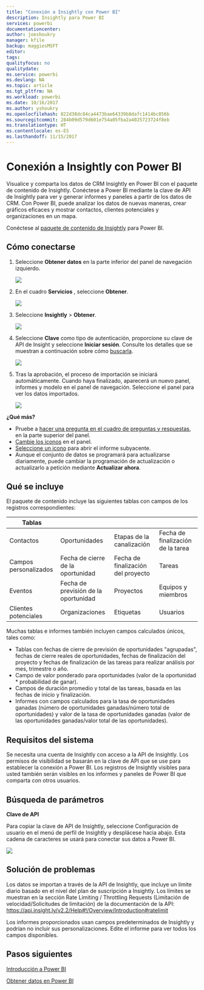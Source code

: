 ```yaml
---
title: "Conexión a Insightly con Power BI"
description: Insightly para Power BI
services: powerbi
documentationcenter: 
author: joeshoukry
manager: kfile
backup: maggiesMSFT
editor: 
tags: 
qualityfocus: no
qualitydate: 
ms.service: powerbi
ms.devlang: NA
ms.topic: article
ms.tgt_pltfrm: NA
ms.workload: powerbi
ms.date: 10/16/2017
ms.author: yshoukry
ms.openlocfilehash: 822d38dc84ca4473bae64339b8dafc1414bc856b
ms.sourcegitcommit: 284b09d579d601e754a05fba2a4025723724f8eb
ms.translationtype: HT
ms.contentlocale: es-ES
ms.lasthandoff: 11/15/2017
---
```

# <a name="connect-to-insightly-with-power-bi"></a>Conexión a Insightly con Power BI
Visualice y comparta los datos de CRM Insightly en Power BI con el paquete de contenido de Insightly. Conéctese a Power BI mediante la clave de API de Insightly para ver y generar informes y paneles a partir de los datos de CRM. Con Power BI, puede analizar los datos de nuevas maneras, crear gráficos eficaces y mostrar contactos, clientes potenciales y organizaciones en un mapa.

Conéctese al [paquete de contenido de Insightly](https://app.powerbi.com/getdata/services/insightly) para Power BI.

## <a name="how-to-connect"></a>Cómo conectarse
1. Seleccione **Obtener datos** en la parte inferior del panel de navegación izquierdo.
   
   ![](media/service-connect-to-insightly/getdata.png)
2. En el cuadro **Servicios** , seleccione **Obtener**.
   
   ![](media/service-connect-to-insightly/services.png)
3. Seleccione **Insightly** \>  **Obtener**.
   
   ![](media/service-connect-to-insightly/insightly.png)
4. Seleccione **Clave** como tipo de autenticación, proporcione su clave de API de Insight y seleccione **Iniciar sesión**. Consulte los detalles que se muestran a continuación sobre cómo [buscarla](#FindingParams).
   
   ![](media/service-connect-to-insightly/creds.png)
5. Tras la aprobación, el proceso de importación se iniciará automáticamente. Cuando haya finalizado, aparecerá un nuevo panel, informes y modelo en el panel de navegación. Seleccione el panel para ver los datos importados.
   
     ![](media/service-connect-to-insightly/dashboard.png)

**¿Qué más?**

* Pruebe a [hacer una pregunta en el cuadro de preguntas y respuestas](service-q-and-a.md), en la parte superior del panel.
* [Cambie los iconos](service-dashboard-edit-tile.md) en el panel.
* [Seleccione un icono](service-dashboard-tiles.md) para abrir el informe subyacente.
* Aunque el conjunto de datos se programará para actualizarse diariamente, puede cambiar la programación de actualización o actualizarlo a petición mediante **Actualizar ahora**.

## <a name="whats-included"></a>Qué se incluye
El paquete de contenido incluye las siguientes tablas con campos de los registros correspondientes:

| Tablas |  |  |  |
| --- | --- | --- | --- |
| Contactos |Oportunidades |Etapas de la canalización |Fecha de finalización de la tarea |
| Campos personalizados |Fecha de cierre de la oportunidad |Fecha de finalización del proyecto |Tareas |
| Eventos |Fecha de previsión de la oportunidad |Proyectos |Equipos y miembros |
| Clientes potenciales |Organizaciones |Etiquetas |Usuarios |

Muchas tablas e informes también incluyen campos calculados únicos, tales como:  

* Tablas con fechas de cierre de previsión de oportunidades "agrupadas", fechas de cierre reales de oportunidades, fechas de finalización del proyecto y fechas de finalización de las tareas para realizar análisis por mes, trimestre o año.  
* Campo de valor ponderado para oportunidades (valor de la oportunidad * probabilidad de ganar).  
* Campos de duración promedio y total de las tareas, basada en las fechas de inicio y finalización.  
* Informes con campos calculados para la tasa de oportunidades ganadas (número de oportunidades ganadas/número total de oportunidades) y valor de la tasa de oportunidades ganadas (valor de las oportunidades ganadas/valor total de las oportunidades).  

## <a name="system-requirements"></a>Requisitos del sistema
Se necesita una cuenta de Insightly con acceso a la API de Insightly. Los permisos de visibilidad se basarán en la clave de API que se use para establecer la conexión a Power BI. Los registros de Insightly visibles para usted también serán visibles en los informes y paneles de Power BI que comparta con otros usuarios.

<a name="FindingParams"></a>

## <a name="finding-parameters"></a>Búsqueda de parámetros
**Clave de API**

Para copiar la clave de API de Insightly, seleccione Configuración de usuario en el menú de perfil de Insightly y desplácese hacia abajo. Esta cadena de caracteres se usará para conectar sus datos a Power BI.

![](media/service-connect-to-insightly/findapi.png)

## <a name="troubleshooting"></a>Solución de problemas
Los datos se importan a través de la API de Insightly, que incluye un límite diario basado en el nivel del plan de suscripción a Insightly. Los límites se muestran en la sección Rate Limiting / Throttling Requests (Limitación de velocidad/Solicitudes de limitación) de la documentación de la API: https://api.insight.ly/v2.2/Help#!/Overview/Introduction#ratelimit

Los informes proporcionados usan campos predeterminados de Insightly y podrían no incluir sus personalizaciones. Edite el informe para ver todos los campos disponibles.

## <a name="next-steps"></a>Pasos siguientes
[Introducción a Power BI](service-get-started.md)

[Obtener datos en Power BI](service-get-data.md)

